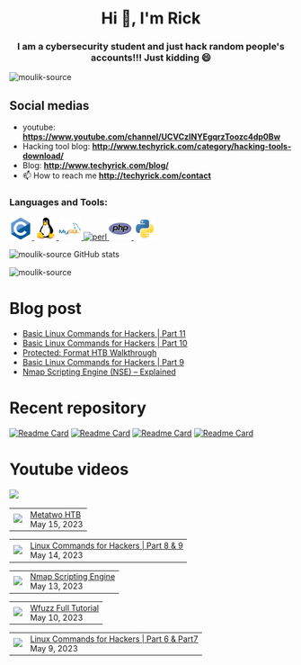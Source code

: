 <h1 align="center">Hi 👋, I'm Rick</h1>
<h3 align="center">I am a cybersecurity student and just hack random people's accounts!!! Just kidding 😄</h3>

<p align="left"> <img src="https://komarev.com/ghpvc/?username=moulik-source&label=Profile%20views&color=0e75b6&style=flat" alt="moulik-source" /> </p> 

## Social medias
- youtube: **https://www.youtube.com/channel/UCVCzINYEgqrzToozc4dp0Bw**
- Hacking tool blog: **http://www.techyrick.com/category/hacking-tools-download/**
- Blog: **http://www.techyrick.com/blog/**
- 📫 How to reach me **http://techyrick.com/contact**


<h3 align="left">Languages and Tools:</h3>
<p align="left"> <a href="https://www.cprogramming.com/" target="_blank"> <img src="https://raw.githubusercontent.com/devicons/devicon/master/icons/c/c-original.svg" alt="c" width="40" height="40"/> </a> <a href="https://www.linux.org/" target="_blank"> <img src="https://raw.githubusercontent.com/devicons/devicon/master/icons/linux/linux-original.svg" alt="linux" width="40" height="40"/> </a> <a href="https://www.mysql.com/" target="_blank"> <img src="https://raw.githubusercontent.com/devicons/devicon/master/icons/mysql/mysql-original-wordmark.svg" alt="mysql" width="40" height="40"/> </a> <a href="https://www.perl.org/" target="_blank"> <img src="https://api.iconify.design/logos-perl.svg" alt="perl" width="40" height="40"/> </a> <a href="https://www.php.net" target="_blank"> <img src="https://raw.githubusercontent.com/devicons/devicon/master/icons/php/php-original.svg" alt="php" width="40" height="40"/> </a> <a href="https://www.python.org" target="_blank"> <img src="https://raw.githubusercontent.com/devicons/devicon/master/icons/python/python-original.svg" alt="python" width="40" height="40"/> </a> </p>



![moulik-source GitHub stats](https://github-readme-stats.vercel.app/api?username=moulik-source&show_icons=true&theme=vision-friendly-dark)

<p><img align="center" src="https://github-readme-streak-stats.herokuapp.com/?user=moulik-source&theme=vision-friendly-dark" alt="moulik-source" /></p>

# Blog post
<!-- BLOG-POST-LIST:START -->
- [Basic Linux Commands for Hackers | Part 11](https://techyrick.com/basic-linux-commands-for-hackers-part-11/)
- [Basic Linux Commands for Hackers | Part 10](https://techyrick.com/basic-linux-commands-for-hackers-part-10/)
- [Protected: Format HTB Walkthrough](https://techyrick.com/format-htb-walkthrough/)
- [Basic Linux Commands for Hackers | Part 9](https://techyrick.com/basic-linux-commands-for-hackers-part-8-2/)
- [Nmap Scripting Engine &lpar;NSE&rpar; – Explained](https://techyrick.com/nmap-scripts-explained/)
<!-- BLOG-POST-LIST:END -->

# Recent repository 

[![Readme Card](https://github-readme-stats.vercel.app/api/pin/?username=moulik-source&repo=ddos&theme=outrun)](https://github.com/moulik-source/ddos) 
[![Readme Card](https://github-readme-stats.vercel.app/api/pin/?username=moulik-source&repo=port-scan&theme=outrun)](https://github.com/moulik-source/port-scan)
[![Readme Card](https://github-readme-stats.vercel.app/api/pin/?username=moulik-source&repo=moulik-source&theme=outrun)](https://github.com/moulik-source/moulik-source)
[![Readme Card](https://github-readme-stats.vercel.app/api/pin/?username=moulik-source&repo=hashmo&theme=outrun)](https://github.com/moulik-source/hashmo)

# Youtube videos

[<img src="https://img.shields.io/badge/-Subscribe-red?style=for-the-badge&logo=youtube&logoColor=white"/>](https://www.youtube.com/channel/UCVHmOOAGNcLK5k0i7G1gTrQ)

<!-- YOUTUBE:START --><table><tr><td><a href="https://www.youtube.com/watch?v=sxP_hMBlOEk"><img width="140px" src="https://i.ytimg.com/vi/sxP_hMBlOEk/mqdefault.jpg"></a></td>
<td><a href="https://www.youtube.com/watch?v=sxP_hMBlOEk">Metatwo HTB</a><br/>May 15, 2023</td></tr></table>
<table><tr><td><a href="https://www.youtube.com/watch?v=ld5vDGGRp6U"><img width="140px" src="https://i.ytimg.com/vi/ld5vDGGRp6U/mqdefault.jpg"></a></td>
<td><a href="https://www.youtube.com/watch?v=ld5vDGGRp6U">Linux Commands for Hackers | Part 8 &amp; 9</a><br/>May 14, 2023</td></tr></table>
<table><tr><td><a href="https://www.youtube.com/watch?v=cFNbKFPkBOQ"><img width="140px" src="https://i.ytimg.com/vi/cFNbKFPkBOQ/mqdefault.jpg"></a></td>
<td><a href="https://www.youtube.com/watch?v=cFNbKFPkBOQ">Nmap Scripting Engine</a><br/>May 13, 2023</td></tr></table>
<table><tr><td><a href="https://www.youtube.com/watch?v=mWJ20SWWvmg"><img width="140px" src="https://i.ytimg.com/vi/mWJ20SWWvmg/mqdefault.jpg"></a></td>
<td><a href="https://www.youtube.com/watch?v=mWJ20SWWvmg">Wfuzz Full Tutorial</a><br/>May 10, 2023</td></tr></table>
<table><tr><td><a href="https://www.youtube.com/watch?v=zVr4HLBsm9o"><img width="140px" src="https://i.ytimg.com/vi/zVr4HLBsm9o/mqdefault.jpg"></a></td>
<td><a href="https://www.youtube.com/watch?v=zVr4HLBsm9o">Linux Commands for Hackers | Part 6 &amp; Part7</a><br/>May 9, 2023</td></tr></table>
<!-- YOUTUBE:END -->

